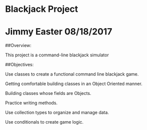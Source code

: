 # Blackjack Project 

# Jimmy Easter 08/18/2017

##Overview:

This project is a command-line blackjack simulator

##Objectives:

Use classes to create a functional command line blackjack game.

Getting comfortable building classes in an Object Oriented manner.

Building classes whose fields are Objects.

Practice writing methods.

Use collection types to organize and manage data.

Use conditionals to create game logic.


